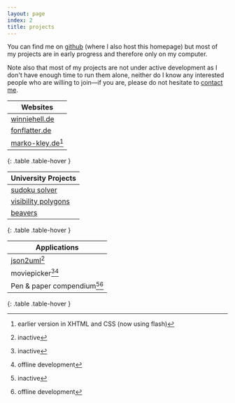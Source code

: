 ```yaml
---
layout: page
index: 2
title: projects
---
```

You can find me on [github](https://www.github.com/winniehell/) (where I also host this homepage)
but most of my projects are in early progress and therefore only on my computer.

Note also that most of my projects are not under active development as I don't
have enough time to run them alone, neither do I know any interested people who
are willing to join&mdash;if you are, please do not hesitate to
[contact me](/contact/).

| Websites |
|----------|
| [winniehell.de](https://winniehell.de/) | the one you are looking at |
| [fonflatter.de](http://www.fonflatter.de/) | daily German online comic |
| [marko-kley.de](http://www.marko-kley.de/)[^1] | photographer |
{: .table .table-hover }

| University Projects |
|---------------------|
| [sudoku solver](https://github.com/winniehell/sudoku-solver/) | solves 2x2, 3x3 and 4x4 sudokus |
| [visibility polygons](https://github.com/winniehell/visibility-polygon-query-algorithm/) | query algorithm for visibility polygons with almost linear running time |
| [beavers](http://www.github.com/winniehell/beavers) | role-based squad shooter for Android |
{: .table .table-hover }

| Applications |
|--------------|
| [json2uml](https://bitbucket.org/winniehell/json2uml)[^i] | python converter that turns [JSON schemas](http://json-schema.org/) into UML-ish diagrams using [pygraphviz](http://networkx.lanl.gov/pygraphviz/)
| moviepicker[^i][^o] | tool to decide on a movie based on the taste of a group |
| Pen & paper compendium[^i][^o] | utilities for a DnDish pen and paper game |
{: .table .table-hover }

[^1]: earlier version in XHTML and CSS (now using flash)
[^o]: offline development
[^i]: inactive
